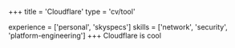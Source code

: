 +++
title = 'Cloudflare'
type = 'cv/tool'

experience = ['personal', 'skyspecs']
skills = ['network', 'security', 'platform-engineering']
+++
Cloudflare is cool
